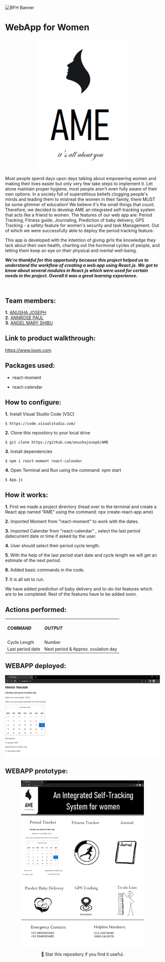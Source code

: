  ![BFH Banner](https://github.com/anushajoseph/Tink_Her_Hack/blob/00faaafcd39d179083b5778746760b7fc121c489/tink-her-hack.png)
 # WebApp for Women 
<p align="center">
 <img width="300px" src="src/Logo.png"/>
</p>
<p>
Most people spend days upon days talking about empowering women and making their lives easier but only very few take steps to implement it. Let alone maintain proper hygiene, most people aren't even fully aware of their own options. In a society full of superstitious beliefs clogging people's minds and leading them to mistreat the women in their family, there MUST be some glimmer of education!
We believe it's the small things that count. Therefore, we decided to develop AME an integrated self-tracking system that acts like a friend to women. 
The features of our web app are: Period Tracking, Fitness guide, Journaling, Prediction of baby delivery, GPS Tracking - a safety feature for women's security and task Management. Out of which we were successfully able to deploy the period tracking feature.
 
This app is developed with the intention of giving girls the knowledge they lack about their own health, charting out the hormonal cycles of people, and letting them keep an eye on their physical and mental well-being.
</p>

 ***We're thankful for this opportunity because this project helped us to understand the workflow of creating a web app using React.js. We got to know about several modules in React.js which were used for certain needs in the project. Overall it was a great learning experience.***
 
<br/>

## Team members:

**1.** [ANUSHA JOSEPH](https://github.com/anushajoseph)<br/>
**2.** [ANNROSE PAUL](https://github.com/ann018)<br/>
**3.** [ANGEL MARY SHIBU](https://github.com/angelmaryshibu)

## Link to product walkthrough:
 
https://www.loom.com 

## Packages used:
 
- react-moment

- react-calendar 

## How to configure:
**1.** Install  Visual Studio Code (VSC)

```shell
$ https://code.visualstudio.com/
```

**2.** Clone this repository to your local drive

```shell
$ git clone https://github.com/anushajoseph/AME
```

**3.** Install dependencies

```shell
$ npm i react-moment react-calendar
```

**4.** Open Terminal and Run using the command: npm start

```shell
$ App.js
```

## How it works:
 
**1.** First we made a project directory (head over to the terminal and create a React app named “AME” using the command: npx create-react-app ame)
 
**2.** Imported Moment from "react-moment" to work with the dates. 
 
**3.** Imported Calendar from "react-calendar" , select the last period datecurrent date or time if asked by the user.
 
**4.** User should select their period cycle length.
 
**5.** With the help of the last period start date and cycle length we will get an estimate of the next period.
 
**6.** Added basic commands in the code.
 
**7.** It is all set to run.

We have added prediction of baby delivery and to-do-list features which are to be completed. Rest of the features have to be added soon.
## Actions performed:
 
<table>
<tr>
<td><h5>COMMAND</h5></td>   
<td><h5>OUTPUT</h5></td>
</tr>
<tr>
<td>Cycle Length</td>		   
<td>Number</td>
</tr>
<tr>
<td>Last period date</td>		   
<td>Next period & Approx. ovulation day</td>
</tr>
</table>

## WEBAPP deployed:
<p align="center">
<img width="800px" src="AMEsite.png"/>
 </p>

## WEBAPP prototype:
<p align="center">
<img width="400px" src="AMEprototype.png"/>
 </p>
 
<p align="center">
🌟 Star this repository if you find it useful.
</p>

